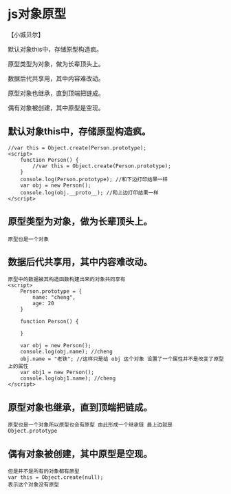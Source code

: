 # js对象原型

【小城贝尔】

默认对象this中，存储原型构造疯。

原型类型为对象，做为长辈顶头上。

数据后代共享用，其中内容难改动。

原型对象也继承，直到顶端把链成。

偶有对象被创建，其中原型是空现。

##  默认对象this中，存储原型构造疯。
    //var this = Object.create(Person.prototype);
    <script>
        function Person() {
            //var this = Object.create(Person.prototype);
        }
        console.log(Person.prototype); //和下边打印结果一样
        var obj = new Person();
        console.log(obj.__proto__); //和上边打印结果一样
    </script>
##  原型类型为对象，做为长辈顶头上。
    原型也是一个对象 
##  数据后代共享用，其中内容难改动。
    原型中的数据被其构造函数构建出来的对象共同享有
    <script>
        Person.prototype = {
            name: "cheng",
            age: 20
        }

        function Person() {

        }

        var obj = new Person();
        console.log(obj.name); //cheng
        obj.name = "老铁"; //这样只是给 obj 这个对象 设置了一个属性并不是改变了原型上的属性
        var obj1 = new Person();
        console.log(obj1.name); //cheng
    </script>
##  原型对象也继承，直到顶端把链成。
    原型也是一个对象所以原型也会有原型 由此形成一个继承链 最上边就是 Object.prototype
##  偶有对象被创建，其中原型是空现。
    但是并不是所有的对象都有原型
    var this = Object.create(null);
    表示这个对象没有原型